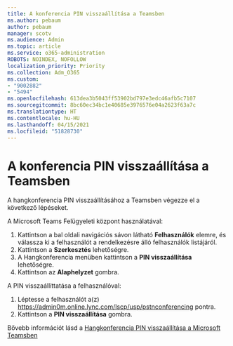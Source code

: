 ```yaml
---
title: A konferencia PIN visszaállítása a Teamsben
ms.author: pebaum
author: pebaum
manager: scotv
ms.audience: Admin
ms.topic: article
ms.service: o365-administration
ROBOTS: NOINDEX, NOFOLLOW
localization_priority: Priority
ms.collection: Adm_O365
ms.custom:
- "9002882"
- "5494"
ms.openlocfilehash: 613dea3b5043ff53902bd797e3edc46afb5c7107
ms.sourcegitcommit: 8bc60ec34bc1e40685e3976576e04a2623f63a7c
ms.translationtype: HT
ms.contentlocale: hu-HU
ms.lasthandoff: 04/15/2021
ms.locfileid: "51828730"
---
```

# <a name="reset-conferencing-pin-in-teams"></a>A konferencia PIN visszaállítása a Teamsben

A hangkonferencia PIN visszaállításához a Teamsben végezze el a következő lépéseket.  

A Microsoft Teams Felügyeleti központ használatával:

1. Kattintson a bal oldali navigációs sávon látható **Felhasználók** elemre, és válassza ki a felhasználót a rendelkezésre álló felhasználók listájáról.
2. Kattintson a **Szerkesztés** lehetőségre.
3. A Hangkonferencia menüben kattintson a **PIN visszaállítása** lehetőségre.
4. Kattintson az **Alaphelyzet** gombra.

A PIN visszaállíttatása a felhasználóval:
1. Léptesse a felhasználót a(z) https://admin0m.online.lync.com/lscp/usp/pstnconferencing pontra.
2. Kattintson a **PIN visszaállítása** gombra.

Bővebb információt lásd a [Hangkonferencia PIN visszaállítása a Microsoft Teamsben](https://docs.microsoft.com/microsoftteams/reset-the-audio-conferencing-pin-in-teams)
